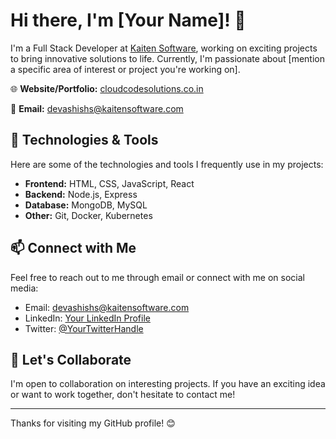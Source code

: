 # Hi there, I'm [Your Name]! 👋

I'm a Full Stack Developer at [Kaiten Software](https://www.kaitensoftware.com), working on exciting projects to bring innovative solutions to life. Currently, I'm passionate about [mention a specific area of interest or project you're working on].

🌐 **Website/Portfolio:** [cloudcodesolutions.co.in](https://www.cloudcodesolutions.co.in)

📧 **Email:** devashishs@kaitensoftware.com

## 🔧 Technologies & Tools

Here are some of the technologies and tools I frequently use in my projects:

- **Frontend:** HTML, CSS, JavaScript, React
- **Backend:** Node.js, Express
- **Database:** MongoDB, MySQL
- **Other:** Git, Docker, Kubernetes

## 📫 Connect with Me

Feel free to reach out to me through email or connect with me on social media:

- Email: [devashishs@kaitensoftware.com](mailto:devashishs@kaitensoftware.com)
- LinkedIn: [Your LinkedIn Profile](#)
- Twitter: [@YourTwitterHandle](#)

## 🤝 Let's Collaborate

I'm open to collaboration on interesting projects. If you have an exciting idea or want to work together, don't hesitate to contact me!

---

Thanks for visiting my GitHub profile! 😊
